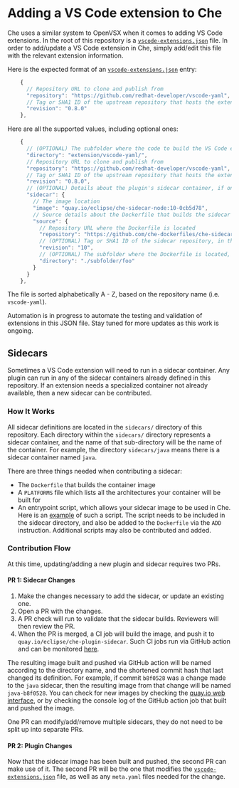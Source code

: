 # Adding a VS Code extension to Che
Che uses a similar system to OpenVSX when it comes to adding VS Code extensions. In the root of this repository is a [`vscode-extensions.json`](./vscode-extensions.json) file. In order to add/update a VS Code extension in Che, simply add/edit this file with the relevant extension information.

Here is the expected format of an [`vscode-extensions.json`](./vscode-extensions.json) entry:

```js
    {
      // Repository URL to clone and publish from
      "repository": "https://github.com/redhat-developer/vscode-yaml",
      // Tag or SHA1 ID of the upstream repository that hosts the extension, usually corresponding to a version/snapshot/release.
      "revision": "0.8.0"
    },
```

Here are all the supported values, including optional ones:

```js
    {
      // (OPTIONAL) The subfolder where the code to build the VS Code extension is located, in the event it's not located at the repository root.
      "directory": "extension/vscode-yaml/",
      // Repository URL to clone and publish from
      "repository": "https://github.com/redhat-developer/vscode-yaml",
      // Tag or SHA1 ID of the upstream repository that hosts the extension, usually corresponding to a version/snapshot/release.
      "revision": "0.8.0",
      // (OPTIONAL) Details about the plugin's sidecar container, if one exists
      "sidecar": {
        // The image location
        "image": "quay.io/eclipse/che-sidecar-node:10-0cb5d78",
        // Source details about the Dockerfile that builds the sidecar image
        "source": {
          // Repository URL where the Dockerfile is located
          "repository": "https://github.com/che-dockerfiles/che-sidecar-node",
          // (OPTIONAL) Tag or SHA1 ID of the sidecar repository, in the event that the Dockerfile is not located on the default branch
          "revision": "10",
          // (OPTIONAL) The subfolder where the Dockerfile is located, in the event that the Dockerfile is not located at the repository root
          "directory": "./subfolder/foo"
        }
      }
    },
```
The file is sorted alphabetically A - Z, based on the repository name (i.e. `vscode-yaml`).

Automation is in progress to automate the testing and validation of extensions in this JSON file. Stay tuned for more updates as this work is ongoing.

## Sidecars
Sometimes a VS Code extension will need to run in a sidecar container. Any plugin can run in any of the sidecar containers already defined in this repository. If an extension needs a specialized container not already available, then a new sidecar can be contributed.

### How It Works
All sidecar definitions are located in the `sidecars/` directory of this repository. Each directory within the `sidecars/` directory represents a sidecar container, and the name of that sub-directory will be the name of the container. For example, the directory `sidecars/java` means there is a sidecar container named `java`.

There are three things needed when contributing a sidecar:
* The `Dockerfile` that builds the container image
* A `PLATFORMS` file which lists all the architectures your container will be built for
* An entrypoint script, which allows your sidecar image to be used in Che. Here is an [example](https://github.com/eclipse/che-plugin-registry/blob/master/sidecars/node/etc/entrypoint.sh) of such a script. The script needs to be included in the sidecar directory, and also be added to the `Dockerfile` via the `ADD` instruction. Additional scripts may also be contributed and added.

### Contribution Flow
At this time, updating/adding a new plugin and sidecar requires two PRs.

#### PR 1: Sidecar Changes
1. Make the changes necessary to add the sidecar, or update an existing one.
2. Open a PR with the changes.
3. A PR check will run to validate that the sidecar builds. Reviewers will then review the PR.
4. When the PR is merged, a CI job will build the image, and push it to `quay.io/eclipse/che-plugin-sidecar`. Such CI jobs run via GitHub action and can be monitored [here](https://github.com/eclipse/che-plugin-registry/actions).

The resulting image built and pushed via GitHub action will be named according to the directory name, and the shortened commit hash that last changed its definition. For example, if commit `b8f0528` was a change made to the `java` sidecar, then the resulting image from that change will be named `java-b8f0528`. You can check for new images by checking the [quay.io web interface](https://quay.io/repository/eclipse/che-plugin-sidecar?tag=latest&tab=tags), or by checking the console log of the GitHub action job that built and pushed the image.

One PR can modify/add/remove multiple sidecars, they do not need to be split up into separate PRs.

#### PR 2: Plugin Changes
Now that the sidecar image has been built and pushed, the second PR can make use of it. The second PR will be the one that modifies the [`vscode-extensions.json`](./vscode-extensions.json) file, as well as any `meta.yaml` files needed for the change.